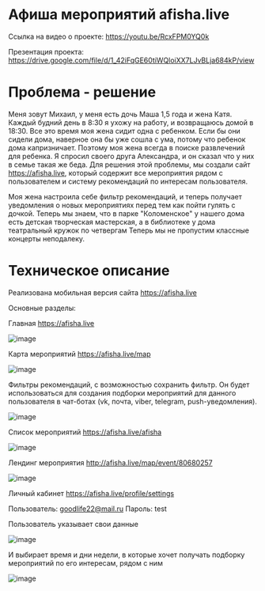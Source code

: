 # Афиша мероприятий afisha.live

Ссылка на видео о проекте:
https://youtu.be/RcxFPM0YQ0k

Презентация проекта:
https://drive.google.com/file/d/1_42iFqGE60tiWQloiXX7LJvBLja684kP/view

# Проблема - решение
Меня зовут Михаил, у меня есть дочь Маша 1,5 года и жена Катя. Каждый будний день в 8:30 я ухожу на работу, и возвращаюсь домой в 18:30. Все это время моя жена сидит одна с ребенком. Если бы они сидели дома, наверное она бы уже сошла с ума, потому что ребенок дома капризничает. Поэтому моя жена всегда в поиске развлечений для ребенка. Я спросил своего друга Александра, и он сказал что у них в семье такая же беда. Для решения этой проблемы, мы создали сайт https://afisha.live, который содержит все мероприятия рядом с пользователем и систему рекомендаций по интересам пользователя.

Моя жена настроила себе фильтр рекомендаций, и теперь получает уведомления о новых мероприятиях перед тем как пойти гулять с дочкой.
Теперь мы знаем, что в парке "Коломенское" у нашего дома есть детская творческая мастерская, а в библиотеке у дома театральный кружок по четвергам
Теперь мы не пропустим классные концерты неподалеку.

# Техническое описание
Реализована мобильная версия сайта https://afisha.live

Основные разделы:

Главная
https://afisha.live

![image](https://user-images.githubusercontent.com/7519556/121822562-6837ee00-cca8-11eb-9b40-9dd10b47660d.png)


Карта мероприятий
https://afisha.live/map

![image](https://user-images.githubusercontent.com/7519556/121822574-7dad1800-cca8-11eb-82fe-532e2a932c1b.png)


Фильтры рекомендаций, с возможностью сохранить фильтр. Он будет использоваться для создания подборки мероприятий для данного пользователя в чат-ботах (vk, почта, viber, telegram, push-уведомления).

![image](https://user-images.githubusercontent.com/7519556/121822551-53f3f100-cca8-11eb-8c52-d05d72d99a6b.png)


Список мероприятий
https://afisha.live/afisha

![image](https://user-images.githubusercontent.com/7519556/121822616-afbe7a00-cca8-11eb-857d-7ab256e2998a.png)


Лендинг мероприятия
http://afisha.live/map/event/80680257

![image](https://user-images.githubusercontent.com/7519556/121822649-e4323600-cca8-11eb-9c5c-8374e0ca3e00.png)


Личный кабинет
https://afisha.live/profile/settings

Пользователь: goodlife22@mail.ru
Пароль: test

Пользователь указывает свои данные

![image](https://user-images.githubusercontent.com/7519556/121822728-4b4fea80-cca9-11eb-9e7c-1e729f1b5d3d.png)

И выбирает время и дни недели, в которые хочет получать подборку мероприятий по его интересам, рядом с ним

![image](https://user-images.githubusercontent.com/7519556/121822741-56a31600-cca9-11eb-9673-23f3e020b299.png)
